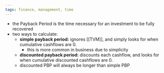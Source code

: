```yaml
---
tags: finance, management, time
---
```


- the Payback Period is the time necessary for an investment to be fully recovered
- two ways to calculate:
	- **simple payback period:** ignores [[TVM]], and simply looks for when cumulative cashflows are 0.
		- this is more common in business due to simplicity
	- **discounted payback period:** discounts each cashflow, and looks for when cumulative discounted cashflows are 0.
	- discounted PBP will always be longer than simple PBP